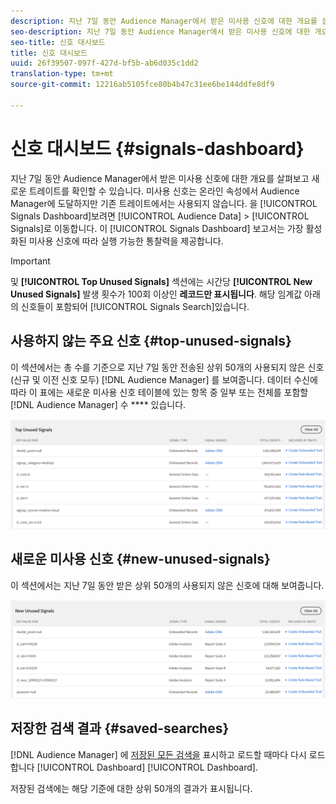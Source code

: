 ```yaml
---
description: 지난 7일 동안 Audience Manager에서 받은 미사용 신호에 대한 개요를 살펴보고 새로운 트레이트를 확인할 수 있습니다. 미사용 신호는 온라인 속성에서 Audience Manager에 도달하지만 기존 트레이트에서는 사용되지 않습니다. 신호 대시보드를 보려면 대상 데이터 > 신호로 이동합니다. 신호 대시보드는 가장 활성화된 미사용 신호에 따라 실행 가능한 통찰력을 보여줍니다.
seo-description: 지난 7일 동안 Audience Manager에서 받은 미사용 신호에 대한 개요를 살펴보고 새로운 트레이트를 확인할 수 있습니다. 미사용 신호는 온라인 속성에서 Audience Manager에 도달하지만 기존 트레이트에서는 사용되지 않습니다. 신호 대시보드를 보려면 대상 데이터 > 신호로 이동합니다. 신호 대시보드는 가장 활성화된 미사용 신호에 따라 실행 가능한 통찰력을 보여줍니다.
seo-title: 신호 대시보드
title: 신호 대시보드
uuid: 26f39507-097f-427d-bf5b-ab6d035c1dd2
translation-type: tm+mt
source-git-commit: 12216ab5105fce80b4b47c31ee6be144ddfe8df9

---
```



# 신호 대시보드 {#signals-dashboard}

지난 7일 동안 Audience Manager에서 받은 미사용 신호에 대한 개요를 살펴보고 새로운 트레이트를 확인할 수 있습니다. 미사용 신호는 온라인 속성에서 Audience Manager에 도달하지만 기존 트레이트에서는 사용되지 않습니다. 을 [!UICONTROL Signals Dashboard]보려면 [!UICONTROL Audience Data] &gt; [!UICONTROL Signals]로 이동합니다. 이 [!UICONTROL Signals Dashboard] 보고서는 가장 활성화된 미사용 신호에 따라 실행 가능한 통찰력을 제공합니다.

>[!IMPORTANT]
>
>및 **[!UICONTROL Top Unused Signals]** 섹션에는 시간당 **[!UICONTROL New Unused Signals]** 발생 횟수가 100회 이상인 **레코드만 표시됩니다**. 해당 임계값 아래의 신호들이 포함되어 [!UICONTROL Signals Search]있습니다.

## 사용하지 않는 주요 신호 {#top-unused-signals}

이 섹션에서는 총 수를 기준으로 지난 7일 동안 전송된 상위 50개의 사용되지 않은 신호(신규 및 이전 신호 모두) [!DNL Audience Manager] 를 보여줍니다. 데이터 수신에 따라 이 표에는 새로운 미사용 신호 테이블에 있는 항목 중 일부 또는 전체를 포함할 [!DNL Audience Manager] 수 **** 있습니다.

![](assets/signals-top-unused.png)

## 새로운 미사용 신호 {#new-unused-signals}

이 섹션에서는 지난 7일 동안 받은 상위 50개의 사용되지 않은 신호에 대해 보여줍니다.

![](assets/signals-new-unused.png)

## 저장한 검색 결과 {#saved-searches}

[!DNL Audience Manager] 에 [저장된 모든 검색을](../../features/data-explorer/data-explorer-signals-search/data-explorer-save-search.md) 표시하고 로드할 때마다 다시 로드합니다 [!UICONTROL Dashboard] [!UICONTROL Dashboard].

저장된 검색에는 해당 기준에 대한 상위 50개의 결과가 표시됩니다.
